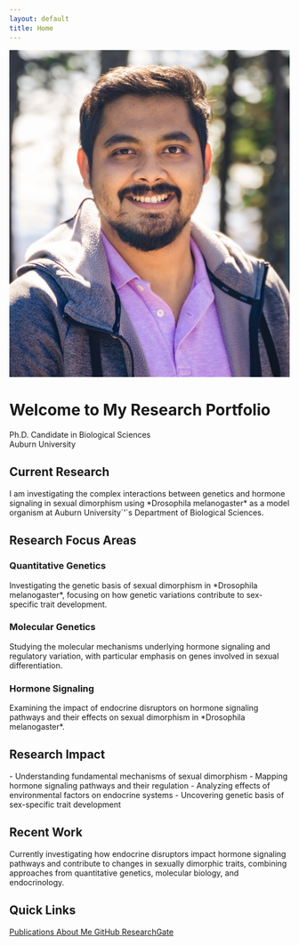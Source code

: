 ```yaml
---
layout: default
title: Home
---
```


<div class="profile-section">
  <div class="profile-image">
    <img src="/assets/images/profile/profile.jpg" alt="Profile Photo" class="profile-photo">
  </div>
  <div class="profile-content">
    <h1>Welcome to My Research Portfolio</h1>
    <p class="lead">
      Ph.D. Candidate in Biological Sciences<br>
      Auburn University
    </p>
  </div>
</div>

## Current Research
<div class="research-highlight">
  I am investigating the complex interactions between genetics and hormone signaling in sexual dimorphism using *Drosophila melanogaster* as a model organism at Auburn University`'`s Department of Biological Sciences.
</div>

## Research Focus Areas

<div class="research-grid">
  <div class="research-card">
    <h3> Quantitative Genetics</h3>
    <p>Investigating the genetic basis of sexual dimorphism in *Drosophila melanogaster*, focusing on how genetic variations contribute to sex-specific trait development.</p>
  </div>

  <div class="research-card">
    <h3> Molecular Genetics</h3>
    <p>Studying the molecular mechanisms underlying hormone signaling and regulatory variation, with particular emphasis on genes involved in sexual differentiation.</p>
  </div>

  <div class="research-card">
    <h3> Hormone Signaling</h3>
    <p>Examining the impact of endocrine disruptors on hormone signaling pathways and their effects on sexual dimorphism in *Drosophila melanogaster*.</p>
  </div>
</div>

## Research Impact
<div class="impact-list">
  - Understanding fundamental mechanisms of sexual dimorphism
  - Mapping hormone signaling pathways and their regulation
  - Analyzing effects of environmental factors on endocrine systems
  - Uncovering genetic basis of sex-specific trait development
</div>

## Recent Work
<div class="recent-work">
  Currently investigating how endocrine disruptors impact hormone signaling pathways and contribute to changes in sexually dimorphic traits, combining approaches from quantitative genetics, molecular biology, and endocrinology.
</div>

<div class="quick-links">
  <h2>Quick Links</h2>
  <div class="links-grid">
    <a href="/publications" class="link-card">
       Publications
    </a>
    <a href="/about" class="link-card">
       About Me
    </a>
    <a href="https://github.com/nafiul9" class="link-card">
       GitHub
    </a>
    <a href="#" class="link-card">
       ResearchGate
    </a>
  </div>
</div>
